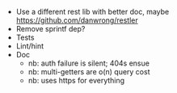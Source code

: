 - Use a different rest lib with better doc, maybe https://github.com/danwrong/restler
- Remove sprintf dep?
- Tests
- Lint/hint
- Doc
	- nb: auth failure is silent; 404s ensue
	- nb: multi-getters are o(n) query cost
	- nb: uses https for everything